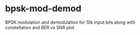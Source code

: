 # bpsk-mod-demod
BPSK modulation and demodulation for 10k input bits along with constellation and BER vs SNR plot.
